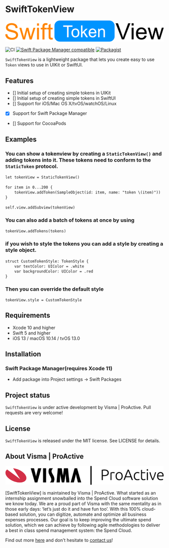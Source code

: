 # SwiftTokenView

<p align="center">
  <img src="https://raw.githubusercontent.com/Spend-Cloud/SwiftTokenView/main/swifttokenview.png" />
</p>

![CI](https://github.com/Spend-Cloud/SwiftTokenView/workflows/CI/badge.svg)
[![Swift Package Manager compatible](https://img.shields.io/badge/Swift%20Package%20Manager-compatible-brightgreen.svg)](https://github.com/apple/swift-package-manager)
[![Packagist](https://img.shields.io/packagist/l/doctrine/orm.svg)]()

`SwiftTokenView` is a lightweight package that lets you create easy to use `Token` views to use in UIKit or SwiftUI.

## Features

- [] Initial setup of creating simple tokens in UIKit
- [] Initial setup of creating simple tokens in SwiftUI
- [] Support for iOS/Mac OS X/tvOS/watchOS/Linux
- [x] Support for Swift Package Manager
- [] Support for CocoaPods

## Examples

### You can show a tokenview by creating a `StaticTokenView()` and adding tokens into it. These tokens need to conform to the `StaticToken` protocol. 

```
let tokenView = StaticTokenView()

for item in 0...200 {
    tokenView.addToken(SampleObject(id: item, name: "token \(item)"))
}

self.view.addSubview(tokenView)
```

### You can also add a batch of tokens at once by using

```
tokenView.addTokens(tokens)
```

### if you wish to style the tokens you can add a style by creating a style object. 

```
struct CustomTokenStyle: TokenStyle {
    var textColor: UIColor = .white
    var backgroundColor: UIColor = .red
}
```

### Then you can override the default style

```
tokenView.style = CustomTokenStyle
```

## Requirements

- Xcode 10 and higher
- Swift 5 and higher
- iOS 13 / macOS 10.14 / tvOS 13.0

## Installation

### Swift Package Manager(requires Xcode 11)

* Add package into Project settings -> Swift Packages

## Project status

`SwiftTokenView` is under active development by Visma | ProActive. Pull requests are very welcome!

## License

`SwiftTokenView` is released under the MIT license. See LICENSE for details.

## About Visma | ProActive

<p align="center">
  <img src="https://raw.githubusercontent.com/Spend-Cloud/SwiftTokenView/main/VismaProactive.png" />
</p>

[SwiftTokenView] is maintained by Visma | ProActive. What started as an internship assignment snowballed into the Spend Cloud software solution we know today. We are a proud part of Visma with the same mentality as in those early days: ‘let’s just do it and have fun too’. With this 100% cloud-based solution, you can digitize, automate and optimize all business expenses processes. Our goal is to keep improving the ultimate spend solution, which we can achieve by following agile methodologies to deliver a best in class spend management system: the Spend Cloud. 

Find out more [here][website] and don't hesitate to [contact us][contact]!

[website]: https://proactive-software.com/en/
[contact]: https://proactive-software.com/en/contact/
